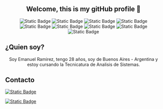 
### <h2 align="center"> Welcome, this is my gitHub profile  👋 </h2>
<div align="center">

![Static Badge](https://img.shields.io/badge/-C%23-blue?logo=csharp)
![Static Badge](https://img.shields.io/badge/-.Net-blue?logo=dotnet)
![Static Badge](https://img.shields.io/badge/-HTML-black?logo=html5)
![Static Badge](https://img.shields.io/badge/-Css-orange?logo=css3)
![Static Badge](https://img.shields.io/badge/-Javascript-gray?logo=javascript)
![Static Badge](https://img.shields.io/badge/-MySql-white?logo=mysql)
![Static Badge](https://img.shields.io/badge/-Microsoft_Sql_Server-blue?logo=microsoftsqlserver)
![Static Badge](https://img.shields.io/badge/-Angular-red?logo=angular)
![Static Badge](https://img.shields.io/badge/-Typescript-white?logo=typescript)

</div>






## ¿Quien soy?
<p align="center"> Soy Emanuel Ramirez, tengo 28 años, soy de Buenos Aires - Argentina y estoy cursando la  Tecnicatura de Analisis de Sistemas. </p>


##  Contacto

<div  flex-direction="column">
<a href="https://www.linkedin.com/in/emanuel-ramirez-3b875220b/" target="_blank">
  
  ![Static Badge](https://img.shields.io/badge/-linkedin-blue?logo=linkedin)
  
</a>  

<a href="mailto:emanuelramirez169@gmail.com">
  
  ![Static Badge](https://img.shields.io/badge/-emanuelramirez169@gmail.com-white?logo=gmail)

</a>  
</div>

<!--
**EmaRamirez/EmaRamirez** is a ✨ _special_ ✨ repository because its `README.md` (this file) appears on your GitHub profile.

Here are some ideas to get you started:

- 🔭 I’m currently working on ...
- 🌱 I’m currently learning ...
- 👯 I’m looking to collaborate on ...
- 🤔 I’m looking for help with ...
- 💬 Ask me about ...
- 📫 How to reach me: ...
- 😄 Pronouns: ...
- ⚡ Fun fact: ...
-->
